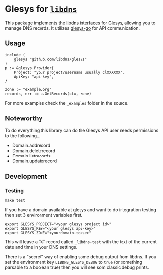 Glesys for [`libdns`](https://github.com/libdns/libdns)
==============================================================

This package implements the [libdns interfaces](https://github.com/libdns/libdns) for [Glesys](https://glesys.se), allowing you to manage DNS records.
It utilizes [glesys-go](https://github.com/glesys/glesys-go) for API communication.

## Usage
```golang
include (
    glesys "github.com/libdns/glesys"
)
p := &glesys.Provider{
    Project: "your project/username usually clXXXXXX",
    ApiKey: "api-key",
}

zone := "example.org"
records, err := p.GetRecords(ctx, zone)
```
For more examples check the `_examples` folder in the source.

## Noteworthy
To do everything this library can do the Glesys API user needs permissions to the following...

- Domain.addrecord
- Domain.deleterecord
- Domain.listrecords
- Domain.updaterecord

## Development
### Testing
```shell
make test
```

If you have a domain available at glesys and want to do integration testing
then set 3 environment variables first.
```shell
export GLESYS_PROJECT="<your glesys project id>"
export GLESYS_KEY="<your glesys api-key>"
export GLESYS_ZONE="<yourdomain.touse>"
```
This will leave a `TXT` record called `_libdns-test` with the text of the current date and time 
in your DNS settings.

There is a "secret" way of enabling some debug output from libdns.
If you set the environment key `LIBDNS_GLESYS_DEBUG` to `true` (or something
parsable to a boolean true) then you will see som classic debug prints.

